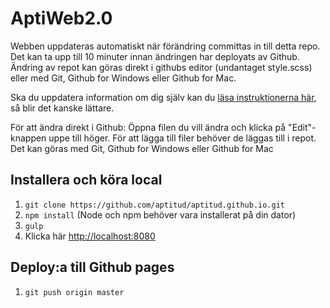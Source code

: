 # AptiWeb2.0
Webben uppdateras automatiskt när förändring committas in till detta repo. Det kan ta upp till 10 minuter innan ändringen har deployats av Github. Ändring av repot kan göras direkt i githubs editor (undantaget style.scss) eller med Git, Github for Windows eller Github for Mac.

Ska du uppdatera information om dig själv kan du [läsa instruktionerna här](https://github.com/aptitud/aptitud.github.io/wiki/Uppdatera-information-om-mig), så blir det kanske lättare.

För att ändra direkt i Github: Öppna filen du vill ändra och klicka på "Edit"-knappen uppe till höger.
För att lägga till filer behöver de läggas till i repot. Det kan göras med Git, Github for Windows eller Github for Mac

## Installera och köra local
1. ```git clone https://github.com/aptitud/aptitud.github.io.git```
2. ```npm install``` (Node och npm behöver vara installerat på din dator)
3. ```gulp```
4. Klicka här [http://localhost:8080](http://localhost:8080)

## Deploy:a till Github pages
1. ```git push origin master```
